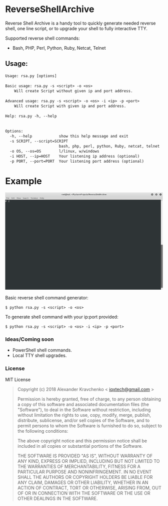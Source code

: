 # ReverseShellArchive

Reverse Shell Archive is a handy tool to quickly generate needed reverse shell, one line script, or to upgrade your shell to fully interactive TTY.

Supported reverse shell commands:
- Bash, PHP, Perl, Python, Ruby, Netcat, Telnet

## Usage:

    Usage: rsa.py [options]
    
    Basic usage: rsa.py -s <script> -o <os>
        Will create Script without given ip and port address.
    
    Advanced usage: rsa.py -s <script> -o <os> -i <ip> -p <port>
        Will create Script with given ip and port address.
    
    Help: rsa.py -h, --help
    
    
    Options:
      -h, --help            show this help message and exit
      -s SCRIPT, --script=SCRIPT
                            bash, php, perl, python, Ruby, netcat, telnet
      -o OS, --os=OS        l/linux, w/windows
      -i HOST, --ip=HOST    Your listening ip address (optional)
      -p PORT, --port=PORT  Your listening port address (optional)

# Example

![Reverse Shell Archive](https://github.com/UtopiaBe/ReverseShellArchive/blob/master/lib/rsa.gif)

Basic reverse shell command generator:
```
$ python rsa.py -s <script> -o <os>
```

To generate shell command with your ip:port provided: 
```
$ python rsa.py -s <script> -o <os> -i <ip> -p <port>
```

### Ideas/Coming soon

* PowerShell shell commands.
* Local TTY shell upgrades.

### License

MIT License

> Copyright (c) 2018 Alexander Kravchenko < iqxtech@gmail.com >
>
> Permission is hereby granted, free of charge, to any person obtaining a copy
of this software and associated documentation files (the "Software"), to deal
in the Software without restriction, including without limitation the rights
to use, copy, modify, merge, publish, distribute, sublicense, and/or sell
copies of the Software, and to permit persons to whom the Software is
furnished to do so, subject to the following conditions:
>
> The above copyright notice and this permission notice shall be included in all
copies or substantial portions of the Software.
>
> THE SOFTWARE IS PROVIDED "AS IS", WITHOUT WARRANTY OF ANY KIND, EXPRESS OR
IMPLIED, INCLUDING BUT NOT LIMITED TO THE WARRANTIES OF MERCHANTABILITY,
FITNESS FOR A PARTICULAR PURPOSE AND NONINFRINGEMENT. IN NO EVENT SHALL THE
AUTHORS OR COPYRIGHT HOLDERS BE LIABLE FOR ANY CLAIM, DAMAGES OR OTHER
LIABILITY, WHETHER IN AN ACTION OF CONTRACT, TORT OR OTHERWISE, ARISING FROM,
OUT OF OR IN CONNECTION WITH THE SOFTWARE OR THE USE OR OTHER DEALINGS IN THE
SOFTWARE.
